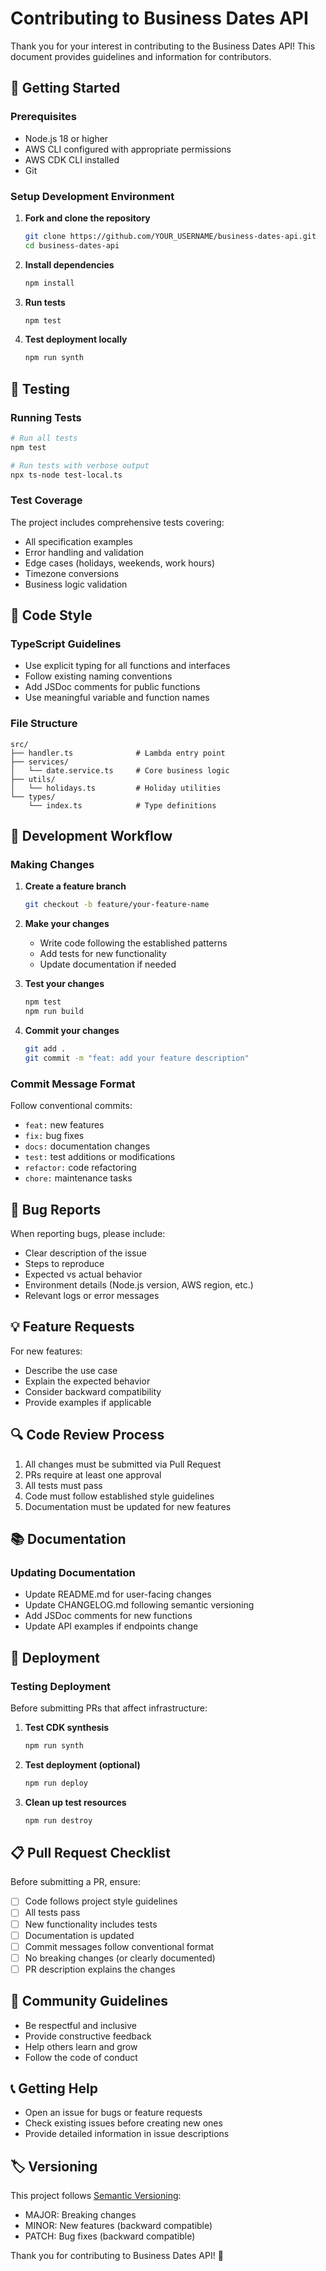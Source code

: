 # Contributing to Business Dates API

Thank you for your interest in contributing to the Business Dates API! This document provides guidelines and information for contributors.

## 🚀 Getting Started

### Prerequisites
- Node.js 18 or higher
- AWS CLI configured with appropriate permissions
- AWS CDK CLI installed
- Git

### Setup Development Environment

1. **Fork and clone the repository**
   ```bash
   git clone https://github.com/YOUR_USERNAME/business-dates-api.git
   cd business-dates-api
   ```

2. **Install dependencies**
   ```bash
   npm install
   ```

3. **Run tests**
   ```bash
   npm test
   ```

4. **Test deployment locally**
   ```bash
   npm run synth
   ```

## 🧪 Testing

### Running Tests
```bash
# Run all tests
npm test

# Run tests with verbose output
npx ts-node test-local.ts
```

### Test Coverage
The project includes comprehensive tests covering:
- All specification examples
- Error handling and validation
- Edge cases (holidays, weekends, work hours)
- Timezone conversions
- Business logic validation

## 📝 Code Style

### TypeScript Guidelines
- Use explicit typing for all functions and interfaces
- Follow existing naming conventions
- Add JSDoc comments for public functions
- Use meaningful variable and function names

### File Structure
```
src/
├── handler.ts              # Lambda entry point
├── services/
│   └── date.service.ts     # Core business logic
├── utils/
│   └── holidays.ts         # Holiday utilities
└── types/
    └── index.ts            # Type definitions
```

## 🔄 Development Workflow

### Making Changes

1. **Create a feature branch**
   ```bash
   git checkout -b feature/your-feature-name
   ```

2. **Make your changes**
   - Write code following the established patterns
   - Add tests for new functionality
   - Update documentation if needed

3. **Test your changes**
   ```bash
   npm test
   npm run build
   ```

4. **Commit your changes**
   ```bash
   git add .
   git commit -m "feat: add your feature description"
   ```

### Commit Message Format
Follow conventional commits:
- `feat:` new features
- `fix:` bug fixes
- `docs:` documentation changes
- `test:` test additions or modifications
- `refactor:` code refactoring
- `chore:` maintenance tasks

## 🐛 Bug Reports

When reporting bugs, please include:
- Clear description of the issue
- Steps to reproduce
- Expected vs actual behavior
- Environment details (Node.js version, AWS region, etc.)
- Relevant logs or error messages

## 💡 Feature Requests

For new features:
- Describe the use case
- Explain the expected behavior
- Consider backward compatibility
- Provide examples if applicable

## 🔍 Code Review Process

1. All changes must be submitted via Pull Request
2. PRs require at least one approval
3. All tests must pass
4. Code must follow established style guidelines
5. Documentation must be updated for new features

## 📚 Documentation

### Updating Documentation
- Update README.md for user-facing changes
- Update CHANGELOG.md following semantic versioning
- Add JSDoc comments for new functions
- Update API examples if endpoints change

## 🚀 Deployment

### Testing Deployment
Before submitting PRs that affect infrastructure:

1. **Test CDK synthesis**
   ```bash
   npm run synth
   ```

2. **Test deployment (optional)**
   ```bash
   npm run deploy
   ```

3. **Clean up test resources**
   ```bash
   npm run destroy
   ```

## 📋 Pull Request Checklist

Before submitting a PR, ensure:
- [ ] Code follows project style guidelines
- [ ] All tests pass
- [ ] New functionality includes tests
- [ ] Documentation is updated
- [ ] Commit messages follow conventional format
- [ ] No breaking changes (or clearly documented)
- [ ] PR description explains the changes

## 🤝 Community Guidelines

- Be respectful and inclusive
- Provide constructive feedback
- Help others learn and grow
- Follow the code of conduct

## 📞 Getting Help

- Open an issue for bugs or feature requests
- Check existing issues before creating new ones
- Provide detailed information in issue descriptions

## 🏷️ Versioning

This project follows [Semantic Versioning](https://semver.org/):
- MAJOR: Breaking changes
- MINOR: New features (backward compatible)
- PATCH: Bug fixes (backward compatible)

Thank you for contributing to Business Dates API! 🎉